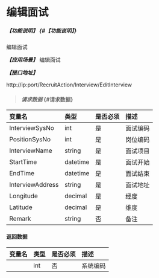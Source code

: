 # 编辑面试
##### _【功能说明】_ {#【功能说明】}

编辑面试


_**【应用场景】**_
编辑面试


_**【接口地址】**_

http://ip:port/RecruitAction/Interview/EditInterview

> #### _请求数据_ {#请求数据}

| 变量名 | 类型 | 是否必须 | 描述 |
| :--- | :--- | :--- | :--- |
| InterviewSysNo| int | 是 | 面试编码 |
| PositionSysNo|int | 是 | 岗位编码 |
| InterviewName| string| 是 |面试项目|
| StartTime| datetime| 是 |面试开始 |
| EndTime| datetime| 是 |面试结束|
| InterviewAddress| string| 是 |面试地址 |
| Longitude| decimal| 是 |经度|
| Latitude| decimal| 是 |维度|
| Remark| string| 否 |备注|





#### 返回数据

| 变量名 | 类型 | 是否必须 | 描述 |
| :--- | :--- | :--- | :--- |
| | int | 否 | 系统编码 |








